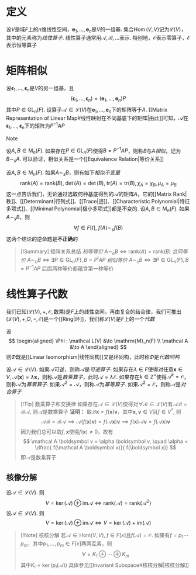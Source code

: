 # 定义
设$V$是域$F$上的$n$维线性空间，$\boldsymbol e_1, \ldots, \boldsymbol e_n$是$V$的一组基. 集合$\operatorname{Hom}(V, V)$记为$\mathcal L(V)$，其中的元素称为*线性算子*. 线性算子通常用$\mathcal A, \mathcal B, \ldots$表示. 特别地，$\mathcal O$表示零算子，$\mathcal E$表示恒等算子

# 矩阵相似
设$\boldsymbol \epsilon_1, \ldots, \boldsymbol \epsilon_n$是$V$的另一组基，且
$$
(\boldsymbol \epsilon_1, \ldots, \boldsymbol \epsilon_n) = (\boldsymbol e_1, \ldots, \boldsymbol e_n) P
$$
其中$P \in \mathrm{GL}_n(F)$. 设算子$\mathcal A \in \mathcal L(V)$在$\boldsymbol e_1, \ldots, \boldsymbol e_n$下的矩阵等于$A$. [[Matrix Representation of Linear Map#线性映射在不同基底下的矩阵|由此]]可知，$\mathcal A$在$\boldsymbol \epsilon_1, \ldots, \boldsymbol \epsilon_n$下的矩阵为$P^{-1}AP$

> [!Note] 
> 设$A, B \in \mathrm{M}_n(F)$. 如果存在$P \in \mathrm{GL}_n(F)$使得$B = P^{-1}AP$，则称$B$与$A$*相似*，记为$B \sim_s A$. 可以验证，相似关系是一个[[Equivalence Relation|等价关系]]

设$A, B \in \mathrm{M}_n(F)$. 如果$A \sim_s B$，则有如下*相似不变量*
$$
\mathrm{rank}(A) = \mathrm{rank}(B),\; \det(A) = \det(B), \;\mathrm{tr}(A) = \mathrm{tr}(B), \chi_A = \chi_B, \mu_A = \mu_B
$$
这一点告诉我们，无论通过选取何种基底得到的$\mathcal A$的矩阵$A$，它的[[Matrix Rank|秩]]、[[Determinant|行列式]]、[[Trace|迹]]、[[Characteristic Polynomial|特征多项式]]、[[Minimal Polynomial|极小多项式]]都是不变的. 
设$A, B \in \mathrm{M}_n(F)$. 如果$A \sim_s B$，则
$$
\forall f \in F[t], \; f(A) \sim_s f(B)
$$
这两个结论的逆命题是**不正确**的
> [!Summary] 矩阵关系总结
> *初等等价* $A \sim_e B \iff \mathrm{rank}(A) = \mathrm{rank}(B)$ 
> *合同等价* $A \sim_c B \iff \exists P \in \mathrm{GL}_n(F), B = P^t A P$
> *相似等价* $A \sim_s B \iff \exists P \in \mathrm{GL}_n(F), B = P^{-1} A P$ 
> 后面两种等价都蕴含第一种等价

# 线性算子代数
我们已知$(\mathcal L(V), +, \mathcal O, \text{数乘})$是$F$上的线性空间，再由复合的结合律，我们可推出$(\mathcal L(V), + \mathcal, O, \circ, \mathcal E)$是一个[[Ring|环]]，我们称$\mathcal L(V)$是$F$上的一个*代数*

设
$$
\begin{aligned}
\Phi : \mathcal L(V) &\to \mathrm{M}_n(F) \\
\mathcal A &\to A
\end{aligned}
$$
则$\Phi$既是[[Linear Isomorphism|线性同构]]又是环同构，此时称$\Phi$是*代数同构*

设$\mathcal A \in \mathcal L(V)$. 如果$\mathcal A$可逆，则称$\mathcal A$是*可逆算子*. 如果存在$\lambda \in F$使得对任意$\boldsymbol x \in V, \; \mathcal A(\boldsymbol x) = \lambda \boldsymbol x$，则称$\mathcal A$是*数乘算子*，此时$\mathcal A = \lambda \mathcal E$. 如果存在$k \in \mathbb Z^+$使得$\mathcal A^k = \mathcal O$，则称$\mathcal A$为*幂零算子*. 如果$\mathcal A^2 = \mathcal A$，则称$\mathcal A$为*幂等算子*. 如果$\mathcal A^2 = \mathcal E$，则称$\mathcal A$是*对合算子*

> [!Tip] 数乘算子和交换律
> 如果存在$\mathcal A \in \mathcal L(V)$使得对$\forall \mathcal B \in \mathcal L(V)$有$\mathcal A \mathcal B = \mathcal B \mathcal A$, 则$\mathcal A$是数乘算子
> **证明：**
> 取$\mathcal B \boldsymbol x= f(\boldsymbol x) \boldsymbol v$，其中$\boldsymbol x, \boldsymbol v \in V$且$f \in V^*$, 则
> $$
> \mathcal A \mathcal B = \mathcal B \mathcal A \implies \mathcal A (f(\boldsymbol x) \boldsymbol v) = f(\mathcal A \boldsymbol x) \boldsymbol v \implies f(\boldsymbol x) \mathcal A \boldsymbol v = f(\mathcal A \boldsymbol x) \boldsymbol v 
> $$
> 因为我们总可以取$f, \boldsymbol x$使得$f(\boldsymbol x) \neq 0$，故有
> $$
> \mathcal A \boldsymbol v = \alpha \boldsymbol v, \quad \alpha = \dfrac{ f(\mathcal A \boldsymbol x)}{ f(\boldsymbol x)}
> $$
> 即$\mathcal A$是数乘算子

## 核像分解
设$\mathcal A \in \mathcal L(V)$. 则
$$
V = \ker(\mathcal A) \oplus \mathrm{im}{\mathcal A} \iff \mathrm{rank}(\mathcal A) = \mathrm{rank}(\mathcal A^2)
$$
设$\mathcal A \in \mathcal L(V)$. 则
$$
V = \ker(\mathcal A) \oplus \mathrm{im}{\mathcal A} \iff V = \ker(\mathcal A) + \mathrm{im}({\mathcal A})
$$
> [!Note] 核核分解
> 若$\mathcal A \in \mathrm{Hom}(V,V), \; f\in F[x]$且$f(\mathcal A) = \mathcal O$.  如果有$f = p_1\cdots p_m$，其中$p_1, \ldots, p_m \in F[x]$两两互素，则
>$$V = K_1 \oplus \cdots \oplus K_m$$
> 其中$K_i = \ker(p_i(\mathcal A))$
> 具体参见[[Invariant Subspace#核核分解|核核分解]]




